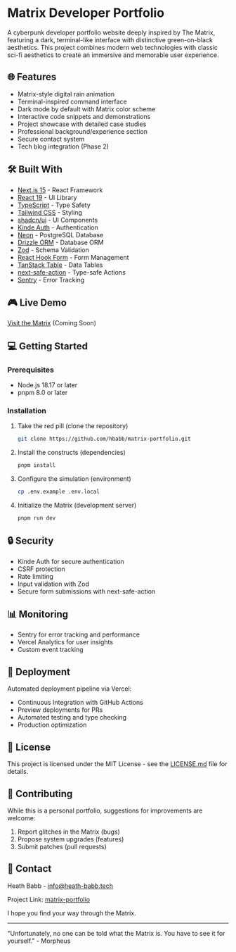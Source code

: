 <!-- @format -->

# Matrix Developer Portfolio

A cyberpunk developer portfolio website deeply inspired by The Matrix, featuring a dark, terminal-like interface with distinctive green-on-black aesthetics. This project combines modern web technologies with classic sci-fi aesthetics to create an immersive and memorable user experience.

## 🌐 Features

- Matrix-style digital rain animation
- Terminal-inspired command interface
- Dark mode by default with Matrix color scheme
- Interactive code snippets and demonstrations
- Project showcase with detailed case studies
- Professional background/experience section
- Secure contact system
- Tech blog integration (Phase 2)

## 🛠️ Built With

- [Next.js 15](https://nextjs.org/) - React Framework
- [React 19](https://react.dev/) - UI Library
- [TypeScript](https://www.typescriptlang.org/) - Type Safety
- [Tailwind CSS](https://tailwindcss.com/) - Styling
- [shadcn/ui](https://ui.shadcn.com/) - UI Components
- [Kinde Auth](https://kinde.com/) - Authentication
- [Neon](https://neon.tech/) - PostgreSQL Database
- [Drizzle ORM](https://orm.drizzle.team/) - Database ORM
- [Zod](https://zod.dev/) - Schema Validation
- [React Hook Form](https://react-hook-form.com/) - Form Management
- [TanStack Table](https://tanstack.com/table/latest) - Data Tables
- [next-safe-action](https://next-safe-action.dev/) - Type-safe Actions
- [Sentry](https://sentry.io/) - Error Tracking

## 🎮 Live Demo

[Visit the Matrix](https://heath-babb.tech) (Coming Soon)

## 💻 Getting Started

### Prerequisites

- Node.js 18.17 or later
- pnpm 8.0 or later

### Installation

1. Take the red pill (clone the repository)

   ```bash
   git clone https://github.com/hbabb/matrix-portfolio.git
   ```

2. Install the constructs (dependencies)

   ```bash
   pnpm install
   ```

3. Configure the simulation (environment)

   ```bash
   cp .env.example .env.local
   ```

4. Initialize the Matrix (development server)

   ```bash
   pnpm run dev
   ```

## 🔒 Security

- Kinde Auth for secure authentication
- CSRF protection
- Rate limiting
- Input validation with Zod
- Secure form submissions with next-safe-action

## 📊 Monitoring

- Sentry for error tracking and performance
- Vercel Analytics for user insights
- Custom event tracking

## 🚀 Deployment

Automated deployment pipeline via Vercel:

- Continuous Integration with GitHub Actions
- Preview deployments for PRs
- Automated testing and type checking
- Production optimization

## 📝 License

This project is licensed under the MIT License - see the [LICENSE.md](LICENSE.md) file for details.

## 🤝 Contributing

While this is a personal portfolio, suggestions for improvements are welcome:

1. Report glitches in the Matrix (bugs)
2. Propose system upgrades (features)
3. Submit patches (pull requests)

## 📧 Contact

Heath Babb - <info@heath-babb.tech>

Project Link: [matrix-portfolio](https://github.com/hbabb/matrix-portfolio)

I hope you find your way through the Matrix.

---

"Unfortunately, no one can be told what the Matrix is. You have to see it for yourself." - Morpheus
